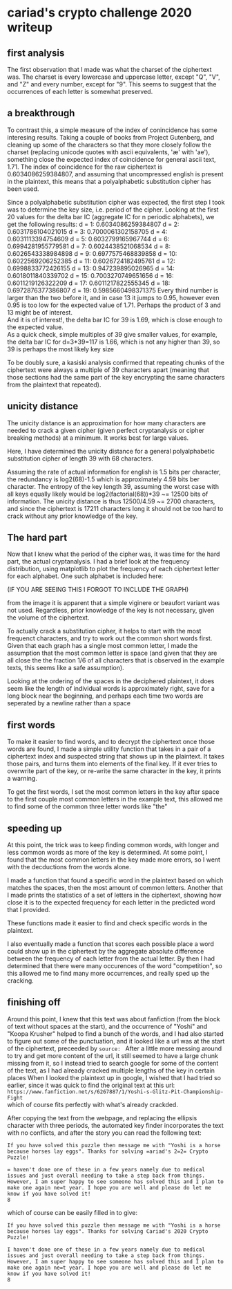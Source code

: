 # cariad's crypto challenge 2020 writeup

## first analysis

The first observation that I made was what the charset of the ciphertext was. The charset is every lowercase and uppercase letter, except "Q", "V", and "Z" and every number, except for "9". This seems to suggest that the occurrences of each letter is somewhat preserved.

## a breakthrough

To contrast this, a simple measure of the index of conincidence has some interesing results.
Taking a couple of books from Project Gutenberg, and cleaning up some of the characters so that they more closely follow the charset (replacing unicode quotes with ascii equivalents, 'æ' with 'ae'),
 something close the expected index of coincidence for general ascii text, 1.71.
The index of coincidence for the raw ciphertext is 0.6034086259384807, and assuming that uncompressed english is present in the plaintext, this means that a polyalphabetic substitution cipher has been used.

Since a polyalphabetic substitution cipher was expected, the first step I took was to determine the key size, i.e. period of the cipher.
Looking at the first 20 values for the delta bar IC (aggregate IC for n periodic alphabets), we get the following results:
d = 1: 0.6034086259384807
d = 2: 0.6031786104021015
d = 3: 0.7000061302158705
d = 4: 0.6031113394754609
d = 5: 0.6032799165967744
d = 6: 0.6994281955779581
d = 7: 0.6024438521068534
d = 8: 0.6026543338984898
d = 9: 0.6977575468839858
d = 10: 0.6022569206252385
d = 11: 0.6026724182495761
d = 12: 0.6998833772426155
d = 13: 0.947239895026965
d = 14: 0.6018011840339702
d = 15: 0.7003270749651656
d = 16: 0.6011219126322209
d = 17: 0.6011217822555345
d = 18: 0.6972876377386807
d = 19: 0.5985660498371375
Every third number is larger than the two before it, and in case 13 it jumps to 0.95, however even 0.95 is too low for the expected value of 1.71. Perhaps the product of 3 and 13 might be of interest.  
And it is of interest!, the delta bar IC for 39 is 1.69, which is close enough to the expected value.  
As a quick check, simple multiples of 39 give smaller values, for example, the delta bar IC for d=3*39=117 is 1.66, which is not any higher than 39, so 39 is perhaps the most likely key size

To be doubly sure, a kasiski analysis confirmed that repeating chunks of the ciphertext were always a multiple of 39 characters apart
(meaning that those sections had the same part of the key encrypting the same characters from the plaintext that repeated).

## unicity distance

The unicity distance is an approximation for how many characters are needed to crack a given cipher (given perfect cryptanalysis or cipher breaking methods) at a minimum. It works best for large values.

Here, I have determined the unicity distance for a general polyalphabetic substitution cipher of length 39 with 68 characters.

Assuming the rate of actual information for english is 1.5 bits per character, the redundancy is log2(68)-1.5 which is approximately 4.59 bits ber character. The entropy of the key length 39, assuming the worst case with all keys equally likely would be log2(factorial(68))*39 ~= 12500 bits of information. The unicity distance is thus 12500/4.59 ~= 2700 characters, and since the ciphertext is 17211 characters long it should not be too hard to crack without any prior knowledge of the key.

## The hard part

Now that I knew what the period of the cipher was, it was time for the hard part, the actual cryptanalysis.
I had a brief look at the frequency distribution, using matplotlib to plot the frequency of each ciphertext letter for each alphabet. One such alphabet is included here:

(IF YOU ARE SEEING THIS I FORGOT TO INCLUDE THE GRAPH)


from the image it is apparent that a simple viginere or beaufort variant was not used. Regardless, prior knowledge of the key is not necessary, given the volume of the ciphertext.

To actually crack a substitution cipher, it helps to start with the most frequenct characters, and try to work out the common short words first. Given that each graph has a single most common letter, I made the assumption that the most common letter is space (and given that they are all close the the fraction 1/6 of all characters that is observed in the example texts, this seems like a safe assumption).

Looking at the ordering of the spaces in the deciphered plaintext, it does seem like the length of individual words is approximately right, save for a long block near the beginning, and perhaps each time two words are seperated by a newline rather than a space

## first words

To make it easier to find words, and to decrypt the ciphertext once those words are found, I made a simple utility function that takes in a pair of a ciphertext index and suspected string that shows up in the plaintext. It takes those pairs, and turns them into elements of the final key. If it ever tries to overwrite part of the key, or re-write the same character in the key, it prints a warning.

To get the first words, I set the most common letters in the key after space to the first couple most common letters in the example text, this allowed me to find some of the common three letter words like "the"

## speeding up

At this point, the trick was to keep finding common words, with longer and less common words as more of the key is determined. At some point, I found that the most common letters in the key made more errors, so I went with the decductions from the words alone.

I made a function that found a specific word in the plaintext based on which matches the spaces, then the most amount of common letters.
Another that I made prints the statistics of a set of letters in the ciphertext, showing how close it is to the expected frequency for each letter in the predicted word that I provided.

These functions made it easier to find and check specific words in the plaintext.

I also eventually made a function that scores each possible place a word could show up in the ciphertext by the aggregate absolute difference between the frequency of each letter from the actual letter. By then I had determined that there were many occurences of the word "competition", so this allowed me to find many more occurrences, and really sped up the cracking.

## finishing off

Around this point, I knew that this text was about fanfiction (from the block of text without spaces at the start), and the occurrence of "Yoshi" and "Koopa Krusher" helped to find a bunch of the words, and I had also started to figure out some of the punctuation, and it looked like a url was at the start of the ciphertext, preceeded by `source: `
After a little more messing around to try and get more content of the url, it still seemed to have a large chunk missing from it, so I instead tried to search google for some of the content of the text, as I had already cracked multiple lengths of the key in certain places
When I looked the plaintext up in google, I wished that I had tried so earlier, since it was quick to find the original text at this url: `https://www.fanfiction.net/s/6267887/1/Yoshi-s-Glitz-Pit-Championship-Fight`  
which of course fits perfectly with what's already crackded.

After copying the text from the webpage, and replacing the ellipsis character with three periods, the automated key finder incorporates the text with no conflicts, and after the story you can read the following text:  

    If you have solved this puzzle then message me with "Yoshi is a horse because horses lay eggs". Thanks for solving =ariad's 2=2= Crypto Puzzle!
    
    = haven't done one of these in a few years namely due to medical issues and just overall needing to take a step back from things. However, I am super happy to see someone has solved this and I plan to make one again ne=t year. I hope you are well and please do let me know if you have solved it!
    8

which of course can be easily filled in to give:

    If you have solved this puzzle then message me with "Yoshi is a horse because horses lay eggs". Thanks for solving Cariad's 2020 Crypto Puzzle!
    
    I haven't done one of these in a few years namely due to medical issues and just overall needing to take a step back from things. However, I am super happy to see someone has solved this and I plan to make one again ne=t year. I hope you are well and please do let me know if you have solved it!
    8

